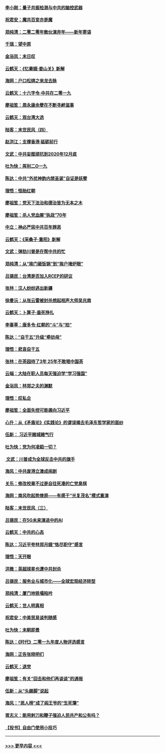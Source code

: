 #### [李小刚：量子共振检测与中共的脑控武器](../pages/nsc993/n11754518.md?t=12302011) 
#### [祝君安：魔共百变亦是魔](../pages/nsc993/n11754469.md?t=12302011) 
#### [郑纯清：二零二零年散伙演弃年——新年寄语](../pages/nsc993/n11754195.md?t=12302011) 
#### [千瑞：望中原](../pages/nsc993/n11754159.md?t=12302011) 
#### [金浴凤：末日叹](../pages/nsc993/n11752359.md?t=12302011) 
#### [云鹤天：《忆秦娥‧娄山关》新解](../pages/nsc993/n11752348.md?t=12302011) 
#### [海网：户口松绑之来龙去脉](../pages/nsc993/n11752328.md?t=12302011) 
#### [云鹤天：十六字令‧中共在二零一九](../pages/nsc993/n11752305.md?t=12302011) 
#### [廖祖笙：周永康余孽在不断寻衅滋事](../pages/nsc993/n11751013.md?t=12302011) 
#### [云鹤天：观台湾大选](../pages/nsc993/n11751007.md?t=12302011) 
#### [陆客：末世民风（四）](../pages/nsc993/n11749203.md?t=12302011) 
#### [赵洪江：支撑香港 砥砺前行](../pages/nsc993/n11748482.md?t=12302011) 
#### [文武：中共妄图顽抗到2020年12月底](../pages/nsc993/n11748446.md?t=12302011) 
#### [吐为快：挥别二O一九](../pages/nsc993/n11748411.md?t=12302011) 
#### [陈达：中共“外扰神韵内禁圣诞”自证是妖孽](../pages/nsc993/n11748226.md?t=12302011) 
#### [理悟：怪胎红朝](../pages/nsc993/n11748206.md?t=12302011) 
#### [廖祖笙：党天下法治和德治皆为无本之木](../pages/nsc993/n11748135.md?t=12302011) 
#### [廖祖笙：杀人党血腥“执政”70年](../pages/nsc993/n11745144.md?t=12302011) 
#### [中立：神必严惩中共百年罪恶](../pages/nsc993/n11744970.md?t=12302011) 
#### [云鹤天：《采桑子‧重阳》新解](../pages/nsc993/n11744948.md?t=12302011) 
#### [文武：弹劾川普是在帮中共的忙](../pages/nsc993/n11744758.md?t=12302011) 
#### [郑纯清：从“挨门砸饭锅”到“挨户堵炉眼”](../pages/nsc993/n11744745.md?t=12302011) 
#### [吕锡民：台湾是否加入RCEP的研议](../pages/nsc993/n11744701.md?t=12302011) 
#### [张林：汉人纷纷逃出新疆](../pages/nsc993/n11743530.md?t=12302011) 
#### [徐曼沅：从张云雷被封杀想起相声大师吴兆南](../pages/nsc993/n11741816.md?t=12302011) 
#### [云鹤天：卜算子‧垂死挣扎](../pages/nsc993/n11739956.md?t=12302011) 
#### [李春草：唐多令‧红朝的“斗”与“拍”](../pages/nsc993/n11739830.md?t=12302011) 
#### [陈达：“自干五”升级“牵妨母”](../pages/nsc993/n11739724.md?t=12302011) 
#### [理悟：悲哀自干五](../pages/nsc993/n11739547.md?t=12302011) 
#### [张林：在茶园待了3年 25年不敢喝中国茶](../pages/nsc993/n11739240.md?t=12302011) 
#### [云端：大陆在职人员每天强迫学“学习强国”](../pages/nsc993/n11738735.md?t=12302011) 
#### [金浴凤：林郑之夫的渊默](../pages/nsc993/n11737735.md?t=12302011) 
#### [理悟：叹私企](../pages/nsc993/n11737715.md?t=12302011) 
#### [廖祖笙：全面失控可能袭向习近平](../pages/nsc993/n11737704.md?t=12302011) 
#### [心升：从《矛盾论》《实践论》的谬误揭去毛泽东哲学家的面纱](../pages/nsc993/n11736962.md?t=12302011) 
#### [伍新： 习近平赌城赌气行](../pages/nsc993/n11736929.md?t=12302011) 
#### [吐为快：党为何凌蹈一切？](../pages/nsc993/n11736915.md?t=12302011) 
#### [ 文武：川普成为全球反击中共的旗手](../pages/nsc993/n11736882.md?t=12302011) 
#### [海风：中共废港立澳成闹剧](../pages/nsc993/n11735857.md?t=12302011) 
#### [关乐：修改校章不过是自往死凑的亡党臭棋](../pages/nsc993/n11735097.md?t=12302011) 
#### [海网：南风吹起势燎原——有感于“光复茂名”模式重演](../pages/nsc993/n11732308.md?t=12302011) 
#### [陆客：末世民风（三）](../pages/nsc993/n11732211.md?t=12302011) 
#### [吕锡民：在5G未来演进中的AI](../pages/nsc993/n11730010.md?t=12302011) 
#### [云鹤天：中共的心态](../pages/nsc993/n11729906.md?t=12302011) 
#### [陈达：习近平夸林郑月娥“恪尽职守”感言](../pages/nsc993/n11729881.md?t=12302011) 
#### [理悟：天开眼](../pages/nsc993/n11729699.md?t=12302011) 
#### [洪微：英超球星也遭中共封杀](../pages/nsc993/n11727243.md?t=12302011) 
#### [吕锡民：服务业与城市化——全球宏观经济转型](../pages/nsc993/n11725845.md?t=12302011) 
#### [郑纯清：厦门地铁塌陷吟](../pages/nsc993/n11725813.md?t=12302011) 
#### [云鹤天：世人明真相](../pages/nsc993/n11725621.md?t=12302011) 
#### [祝君安：中美贸易谈判随感](../pages/nsc993/n11725609.md?t=12302011) 
#### [吐为快：末朝即景](../pages/nsc993/n11723365.md?t=12302011) 
#### [陈达：《时代》二零一九年度人物评选感言](../pages/nsc993/n11723337.md?t=12302011) 
#### [海网：正告张晓明们](../pages/nsc993/n11723228.md?t=12302011) 
#### [云鹤天：退党](../pages/nsc993/n11723056.md?t=12302011) 
#### [廖祖笙：有关“回去和他们再谈谈”的通报](../pages/nsc993/n11722442.md?t=12302011) 
#### [伍新：从“头踢脚”说起](../pages/nsc993/n11722429.md?t=12302011) 
#### [海风：“恶人榜”成了阎王爷的“生死簿”](../pages/nsc993/n11722272.md?t=12302011) 
#### [胥志义：能用剌刀和鞭子强迫人民共产和公有吗？](../pages/nsc993/n11720569.md?t=12302011) 
#### [【投书】自由门使用小技巧](../pages/nsc993/n11720180.md?t=12302011) 

----
#### [ >>> 更早内容 <<< ](../indexes/nsc993-earlier.md)
